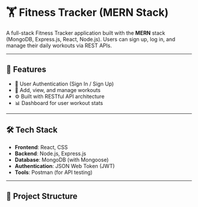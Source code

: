 # 🏋️ Fitness Tracker (MERN Stack)

A full-stack Fitness Tracker application built with the **MERN** stack (MongoDB, Express.js, React, Node.js). Users can sign up, log in, and manage their daily workouts via REST APIs.

---

## 🚀 Features

- 🔐 User Authentication (Sign In / Sign Up)
- 🏃 Add, view, and manage workouts
- ⚙️ Built with RESTful API architecture
- 📊 Dashboard for user workout stats

---

## 🛠️ Tech Stack

- **Frontend**: React, CSS
- **Backend**: Node.js, Express.js
- **Database**: MongoDB (with Mongoose)
- **Authentication**: JSON Web Token (JWT)
- **Tools**: Postman (for API testing)

---

## 📁 Project Structure

